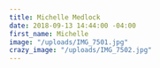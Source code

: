 ```yaml
---
title: Michelle Medlock
date: 2018-09-13 14:44:00 -04:00
first_name: Michelle
image: "/uploads/IMG_7501.jpg"
crazy_image: "/uploads/IMG_7502.jpg"
---
```


